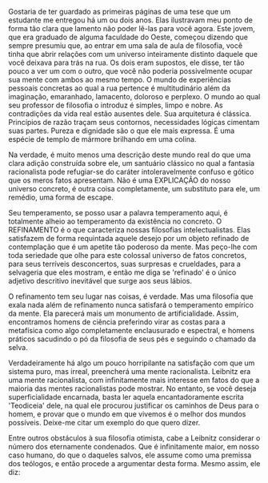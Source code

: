 Gostaria de ter guardado as primeiras páginas de uma tese que um estudante me entregou há um ou dois anos. Elas ilustravam meu ponto de forma tão clara que lamento não poder lê-las para você agora. Este jovem, que era graduado de alguma faculdade do Oeste, começou dizendo que sempre presumiu que, ao entrar em uma sala de aula de filosofia, você tinha que abrir relações com um universo inteiramente distinto daquele que você deixava para trás na rua. Os dois eram supostos, ele disse, ter tão pouco a ver um com o outro, que você não poderia possivelmente ocupar sua mente com ambos ao mesmo tempo. O mundo de experiências pessoais concretas ao qual a rua pertence é multitudinário além da imaginação, emaranhado, lamacento, doloroso e perplexo. O mundo ao qual seu professor de filosofia o introduz é simples, limpo e nobre. As contradições da vida real estão ausentes dele. Sua arquitetura é clássica. Princípios de razão traçam seus contornos, necessidades lógicas cimentam suas partes. Pureza e dignidade são o que ele mais expressa. É uma espécie de templo de mármore brilhando em uma colina.

Na verdade, é muito menos uma descrição deste mundo real do que uma clara adição construída sobre ele, um santuário clássico no qual a fantasia racionalista pode refugiar-se do caráter intoleravelmente confuso e gótico que os meros fatos apresentam. Não é uma EXPLICAÇÃO do nosso universo concreto, é outra coisa completamente, um substituto para ele, um remédio, uma forma de escape.

Seu temperamento, se posso usar a palavra temperamento aqui, é totalmente alheio ao temperamento da existência no concreto. O REFINAMENTO é o que caracteriza nossas filosofias intelectualistas. Elas satisfazem de forma requintada aquele desejo por um objeto refinado de contemplação que é um apetite tão poderoso da mente. Mas peço-lhe com toda seriedade que olhe para este colossal universo de fatos concretos, para seus terríveis desconcertos, suas surpresas e crueldades, para a selvageria que eles mostram, e então me diga se 'refinado' é o único adjetivo descritivo inevitável que surge aos seus lábios.

O refinamento tem seu lugar nas coisas, é verdade. Mas uma filosofia que exala nada além de refinamento nunca satisfará o temperamento empírico da mente. Ela parecerá mais um monumento de artificialidade. Assim, encontramos homens de ciência preferindo virar as costas para a metafísica como algo completamente enclausurado e espectral, e homens práticos sacudindo o pó da filosofia de seus pés e seguindo o chamado da selva.

Verdadeiramente há algo um pouco horripilante na satisfação com que um sistema puro, mas irreal, preencherá uma mente racionalista. Leibnitz era uma mente racionalista, com infinitamente mais interesse em fatos do que a maioria das mentes racionalistas pode mostrar. No entanto, se você deseja superficialidade encarnada, basta ler aquela encantadoramente escrita 'Teodiceia' dele, na qual ele procurou justificar os caminhos de Deus para o homem, e provar que o mundo em que vivemos é o melhor dos mundos possíveis. Deixe-me citar um exemplo do que quero dizer.

Entre outros obstáculos à sua filosofia otimista, cabe a Leibnitz considerar o número dos eternamente condenados. Que é infinitamente maior, em nosso caso humano, do que o daqueles salvos, ele assume como uma premissa dos teólogos, e então procede a argumentar desta forma. Mesmo assim, ele diz: